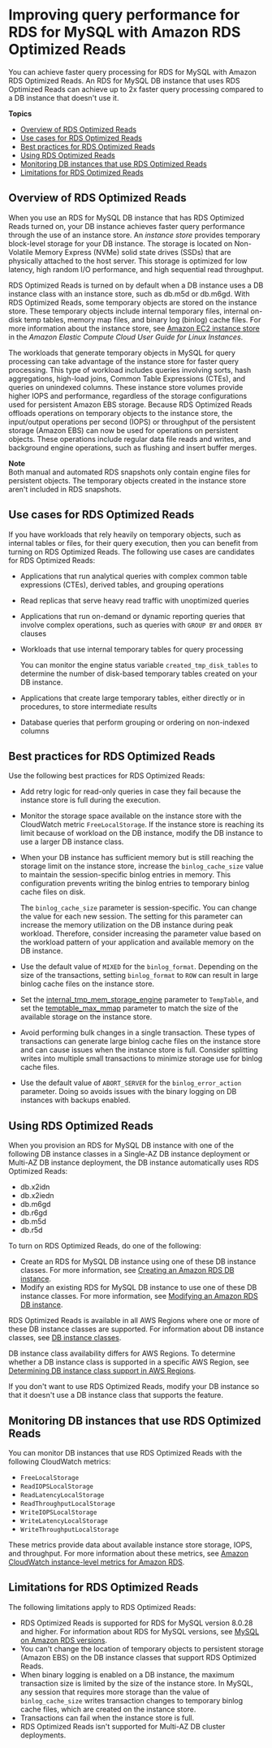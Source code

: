 # Improving query performance for RDS for MySQL with Amazon RDS Optimized Reads<a name="rds-optimized-reads"></a>

You can achieve faster query processing for RDS for MySQL with Amazon RDS Optimized Reads\. An RDS for MySQL DB instance that uses RDS Optimized Reads can achieve up to 2x faster query processing compared to a DB instance that doesn't use it\.

**Topics**
+ [Overview of RDS Optimized Reads](#rds-optimized-reads-overview)
+ [Use cases for RDS Optimized Reads](#rds-optimized-reads-use-cases)
+ [Best practices for RDS Optimized Reads](#rds-optimized-reads-best-practices)
+ [Using RDS Optimized Reads](#rds-optimized-reads-using)
+ [Monitoring DB instances that use RDS Optimized Reads](#rds-optimized-reads-monitoring)
+ [Limitations for RDS Optimized Reads](#rds-optimized-reads-limitations)

## Overview of RDS Optimized Reads<a name="rds-optimized-reads-overview"></a>

When you use an RDS for MySQL DB instance that has RDS Optimized Reads turned on, your DB instance achieves faster query performance through the use of an instance store\. An *instance store* provides temporary block\-level storage for your DB instance\. The storage is located on Non\-Volatile Memory Express \(NVMe\) solid state drives \(SSDs\) that are physically attached to the host server\. This storage is optimized for low latency, high random I/O performance, and high sequential read throughput\.

RDS Optimized Reads is turned on by default when a DB instance uses a DB instance class with an instance store, such as db\.m5d or db\.m6gd\. With RDS Optimized Reads, some temporary objects are stored on the instance store\. These temporary objects include internal temporary files, internal on\-disk temp tables, memory map files, and binary log \(binlog\) cache files\. For more information about the instance store, see [Amazon EC2 instance store](https://docs.aws.amazon.com/AWSEC2/latest/UserGuide/InstanceStorage.html) in the *Amazon Elastic Compute Cloud User Guide for Linux Instances*\.

The workloads that generate temporary objects in MySQL for query processing can take advantage of the instance store for faster query processing\. This type of workload includes queries involving sorts, hash aggregations, high\-load joins, Common Table Expressions \(CTEs\), and queries on unindexed columns\. These instance store volumes provide higher IOPS and performance, regardless of the storage configurations used for persistent Amazon EBS storage\. Because RDS Optimized Reads offloads operations on temporary objects to the instance store, the input/output operations per second \(IOPS\) or throughput of the persistent storage \(Amazon EBS\) can now be used for operations on persistent objects\. These operations include regular data file reads and writes, and background engine operations, such as flushing and insert buffer merges\.

**Note**  
Both manual and automated RDS snapshots only contain engine files for persistent objects\. The temporary objects created in the instance store aren't included in RDS snapshots\.

## Use cases for RDS Optimized Reads<a name="rds-optimized-reads-use-cases"></a>

If you have workloads that rely heavily on temporary objects, such as internal tables or files, for their query execution, then you can benefit from turning on RDS Optimized Reads\. The following use cases are candidates for RDS Optimized Reads:
+ Applications that run analytical queries with complex common table expressions \(CTEs\), derived tables, and grouping operations
+ Read replicas that serve heavy read traffic with unoptimized queries
+ Applications that run on\-demand or dynamic reporting queries that involve complex operations, such as queries with `GROUP BY` and `ORDER BY` clauses
+ Workloads that use internal temporary tables for query processing

  You can monitor the engine status variable `created_tmp_disk_tables` to determine the number of disk\-based temporary tables created on your DB instance\.
+ Applications that create large temporary tables, either directly or in procedures, to store intermediate results
+ Database queries that perform grouping or ordering on non\-indexed columns

## Best practices for RDS Optimized Reads<a name="rds-optimized-reads-best-practices"></a>

Use the following best practices for RDS Optimized Reads:
+ Add retry logic for read\-only queries in case they fail because the instance store is full during the execution\.
+ Monitor the storage space available on the instance store with the CloudWatch metric `FreeLocalStorage`\. If the instance store is reaching its limit because of workload on the DB instance, modify the DB instance to use a larger DB instance class\.
+ When your DB instance has sufficient memory but is still reaching the storage limit on the instance store, increase the `binlog_cache_size` value to maintain the session\-specific binlog entries in memory\. This configuration prevents writing the binlog entries to temporary binlog cache files on disk\.

  The `binlog_cache_size` parameter is session\-specific\. You can change the value for each new session\. The setting for this parameter can increase the memory utilization on the DB instance during peak workload\. Therefore, consider increasing the parameter value based on the workload pattern of your application and available memory on the DB instance\.
+ Use the default value of `MIXED` for the `binlog_format`\. Depending on the size of the transactions, setting `binlog_format` to `ROW` can result in large binlog cache files on the instance store\.
+ Set the [internal\_tmp\_mem\_storage\_engine](https://dev.mysql.com/doc/refman/8.0/en/server-system-variables.html#sysvar_internal_tmp_mem_storage_engine) parameter to `TempTable`, and set the [temptable\_max\_mmap](https://dev.mysql.com/doc/refman/8.0/en/server-system-variables.html#sysvar_temptable_max_mmap) parameter to match the size of the available storage on the instance store\.
+ Avoid performing bulk changes in a single transaction\. These types of transactions can generate large binlog cache files on the instance store and can cause issues when the instance store is full\. Consider splitting writes into multiple small transactions to minimize storage use for binlog cache files\.
+ Use the default value of `ABORT_SERVER` for the `binlog_error_action` parameter\. Doing so avoids issues with the binary logging on DB instances with backups enabled\.

## Using RDS Optimized Reads<a name="rds-optimized-reads-using"></a>

When you provision an RDS for MySQL DB instance with one of the following DB instance classes in a Single\-AZ DB instance deployment or Multi\-AZ DB instance deployment, the DB instance automatically uses RDS Optimized Reads:
+ db\.x2idn
+ db\.x2iedn
+ db\.m6gd
+ db\.r6gd
+ db\.m5d
+ db\.r5d

To turn on RDS Optimized Reads, do one of the following:
+ Create an RDS for MySQL DB instance using one of these DB instance classes\. For more information, see [Creating an Amazon RDS DB instance](USER_CreateDBInstance.md)\.
+ Modify an existing RDS for MySQL DB instance to use one of these DB instance classes\. For more information, see [Modifying an Amazon RDS DB instance](Overview.DBInstance.Modifying.md)\.

RDS Optimized Reads is available in all AWS Regions where one or more of these DB instance classes are supported\. For information about DB instance classes, see [DB instance classes](Concepts.DBInstanceClass.md)\.

DB instance class availability differs for AWS Regions\. To determine whether a DB instance class is supported in a specific AWS Region, see [Determining DB instance class support in AWS Regions](Concepts.DBInstanceClass.md#Concepts.DBInstanceClass.RegionSupport)\.

If you don't want to use RDS Optimized Reads, modify your DB instance so that it doesn't use a DB instance class that supports the feature\.

## Monitoring DB instances that use RDS Optimized Reads<a name="rds-optimized-reads-monitoring"></a>

You can monitor DB instances that use RDS Optimized Reads with the following CloudWatch metrics:
+ `FreeLocalStorage`
+ `ReadIOPSLocalStorage`
+ `ReadLatencyLocalStorage`
+ `ReadThroughputLocalStorage`
+ `WriteIOPSLocalStorage`
+ `WriteLatencyLocalStorage`
+ `WriteThroughputLocalStorage`

These metrics provide data about available instance store storage, IOPS, and throughput\. For more information about these metrics, see [Amazon CloudWatch instance\-level metrics for Amazon RDS](rds-metrics.md#rds-cw-metrics-instance)\.

## Limitations for RDS Optimized Reads<a name="rds-optimized-reads-limitations"></a>

The following limitations apply to RDS Optimized Reads:
+ RDS Optimized Reads is supported for RDS for MySQL version 8\.0\.28 and higher\. For information about RDS for MySQL versions, see [MySQL on Amazon RDS versions](MySQL.Concepts.VersionMgmt.md)\.
+ You can't change the location of temporary objects to persistent storage \(Amazon EBS\) on the DB instance classes that support RDS Optimized Reads\.
+ When binary logging is enabled on a DB instance, the maximum transaction size is limited by the size of the instance store\. In MySQL, any session that requires more storage than the value of `binlog_cache_size` writes transaction changes to temporary binlog cache files, which are created on the instance store\.
+ Transactions can fail when the instance store is full\.
+ RDS Optimized Reads isn't supported for Multi\-AZ DB cluster deployments\.